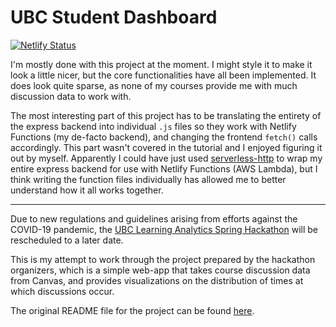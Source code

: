 # UBC Student Dashboard

[![Netlify Status](https://api.netlify.com/api/v1/badges/8f39ded9-dda6-4340-ae7d-9ba1cc5ca2e7/deploy-status)](https://app.netlify.com/sites/bryans-student-dashboard/deploys)

I'm mostly done with this project at the moment. I might style it to make it look a little nicer, but the core functionalities have all been implemented. It does look quite sparse, as none of my courses provide me with much discussion data to work with.

The most interesting part of this project has to be translating the entirety of the express backend into individual `.js` files so they work with Netlify Functions (my de-facto backend), and changing the frontend `fetch()` calls accordingly. This part wasn't covered in the tutorial and I enjoyed figuring it out by myself. Apparently I could have just used [serverless-http](https://github.com/dougmoscrop/serverless-http) to wrap my entire express backend for use with Netlify Functions (AWS Lambda), but I think writing the function files individually has allowed me to better understand how it all works together.

---
Due to new regulations and guidelines arising from efforts against the COVID-19 pandemic, the [UBC Learning Analytics Spring Hackathon](https://github.com/UBC-LA-Hackathon/student-dashboard) will be rescheduled to a later date. 

This is my attempt to work through the project prepared by the hackathon organizers, which is a simple web-app that takes course discussion data from Canvas, and provides visualizations on the distribution of times at which discussions occur. 

The original README file for the project can be found [here](./README_original.md).
